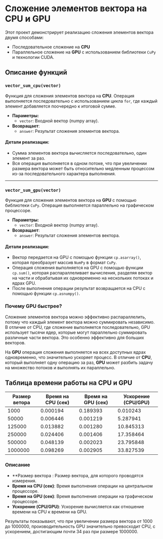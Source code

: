 # Сложение элементов вектора на CPU и GPU

Этот проект демонстрирует реализацию сложения элементов вектора двумя способами:
- Последовательное сложение на **CPU**
- Параллельное сложение на **GPU** с использованием библиотеки `CuPy` и технологии CUDA.

## Описание функций

### `vector_sum_cpu(vector)`
Функция для сложения элементов вектора на **CPU**. Операция выполняется последовательно с использованием цикла `for`, где каждый элемент добавляется поочередно к итоговой сумме.

- **Параметры:**
  - `vector`: Входной вектор (numpy array).
- **Возвращает**:
  - `answer`: Результат сложения элементов вектора.

#### Детали реализации:
- Сумма элементов вектора вычисляется последовательно, один элемент за раз.
- Вся операция выполняется в одном потоке, что при увеличении размера вектора может быть относительно медленным процессом из-за последовательного характера выполнения.
  
---

### `vector_sum_gpu(vector)`
Функция для сложения элементов вектора на **GPU** с помощью библиотеки `CuPy`. Операция выполняется параллельно на графическом процессоре.

- **Параметры:**
  - `vector`: Входной вектор (numpy array).
- **Возвращает**:
  - `answer`: Результат сложения элементов вектора.

#### Детали реализации:
- Вектор передается на GPU с помощью функции `cp.asarray()`, которая преобразует массив `NumPy` в формат `CuPy`.
- Операция сложения выполняется на GPU с помощью функции `cp.sum()`, которая распараллеливает вычисления, разделяя вектор на части и обрабатывая их одновременно на нескольких потоках и ядрах GPU.
- После выполнения операции результат возвращается на CPU с помощью функции `cp.asnumpy()`.

### Почему GPU быстрее?

Сложение элементов вектора можно эффективно распараллелить, потому что каждый элемент вектора можно суммировать независимо. В отличие от CPU, где сложение выполняется последовательно, GPU использует тысячи ядер, которые могут параллельно суммировать различные части вектора. Это особенно эффективно для больших векторов.


На **GPU** операция сложения выполняется на всех доступных ядрах одновременно, что значительно ускоряет процесс. В отличие от **CPU**, который выполняет одну операцию за раз, **GPU** может разбить задачу на множество потоков и выполнять их параллельно.


## Таблица времени работы на CPU и GPU

| Размер ветора          | Время на CPU (сек) | Время на GPU (сек) | Ускорение (CPU/GPU) |
|------------------------|--------------------|--------------------|---------------------|
| 1000                   | 0.000194           | 0.189393           | 0.010243            |
| 50000                  | 0.006446           | 0.001219           | 5.287941            |
| 125000                 | 0.013882           | 0.001280           | 10.845313           |
| 250000                 | 0.024406           | 0.001406           | 17.358464           |
| 500000                 | 0.048139           | 0.002023           | 23.795848           |
| 1000000                | 0.098269           | 0.002905           | 33.827539           |

### Описание

- **Размер вектора      : Размер вектора, для которого проводятся измерения.
- **Время на CPU (сек)**: Время выполнения операции на центральном процессоре.
- **Время на GPU (сек)**: Время выполнения операции на графическом процессоре.
- **Ускорение (CPU/GPU)**: Ускорение вычисляется как отношение времени на CPU к времени на GPU.


Результаты показывают, что при увеличении размера вектора от 1000 до 1000000, производительность GPU значительно превосходит CPU, с ускорением, достигающим почти 34 раз при размере 1000000.
